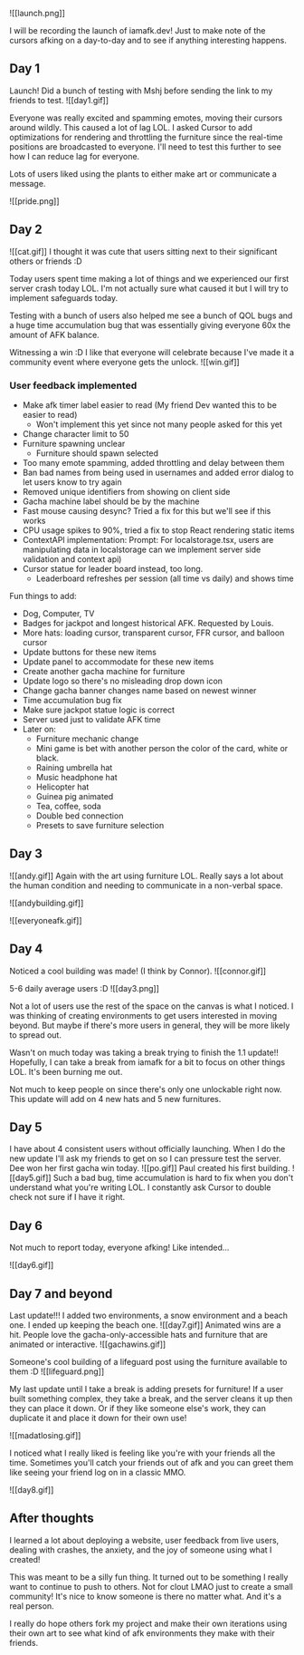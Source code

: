 ![[launch.png]]

I will be recording the launch of iamafk.dev! Just to make note of the cursors afking on a day-to-day and to see if anything interesting happens.
## Day 1
Launch! Did a bunch of testing with Mshj before sending the link to my friends to test.
![[day1.gif]]

Everyone was really excited and spamming emotes, moving their cursors around wildly. This caused a lot of lag LOL. I asked Cursor to add optimizations for rendering and throttling the furniture since the real-time positions are broadcasted to everyone. I'll need to test this further to see how I can reduce lag for everyone.

Lots of users liked using the plants to either make art or communicate a message.

![[pride.png]]

## Day 2

![[cat.gif]]
I thought it was cute that users sitting next to their significant others or friends :D

Today users spent time making a lot of things and we experienced our first server crash today LOL. I'm not actually sure what caused it but I will try to implement safeguards today. 

Testing with a bunch of users also helped me see a bunch of QOL bugs and a huge time accumulation bug that was essentially giving everyone 60x the amount of AFK balance. 

Witnessing a win :D I like that everyone will celebrate because I've made it a community event where everyone gets the unlock.
![[win.gif]]

### User feedback implemented
- Make afk timer label easier to read (My friend Dev wanted this to be easier to read)
	- Won't implement this yet since not many people asked for this yet
- Change character limit to 50
- Furniture spawning unclear 
	- Furniture should spawn selected
- Too many emote spamming, added throttling and delay between them
 - Ban bad names from being used in usernames and added error dialog to let users know to try again
 - Removed unique identifiers from showing on client side
 -  Gacha machine label should be by the machine
 - Fast mouse causing desync? Tried a fix for this but we'll see if this works
 - CPU usage spikes to 90%, tried a fix to stop React rendering static items
- ContextAPI implementation: Prompt: For localstorage.tsx, users are manipulating data in localstorage can we implement server side validation and context api)
- Cursor statue for leader board instead, too long.
	- Leaderboard refreshes per session (all time vs daily) and shows time

Fun things to add:
- Dog, Computer, TV
- Badges for jackpot and longest historical AFK. Requested by Louis.
- More hats: loading cursor, transparent cursor, FFR cursor, and balloon cursor
- Update buttons for these new items
- Update panel to accommodate for these new items
- Create another gacha machine for furniture
- Update logo so there's no misleading drop down icon
- Change gacha banner changes name based on newest winner
- Time accumulation bug fix
- Make sure jackpot statue logic is correct
- Server used just to validate AFK time
- Later on: 
	- Furniture mechanic change
	- Mini game is bet with another person the color of the card, white or black. 
	- Raining umbrella hat
	- Music headphone hat
	- Helicopter hat
	- Guinea pig animated
	- Tea, coffee, soda
	- Double bed connection
	- Presets to save furniture selection
## Day 3

![[andy.gif]]
Again with the art using furniture LOL. Really says a lot about the human condition and needing to communicate in a non-verbal space.

![[andybuilding.gif]]

![[everyoneafk.gif]]

## Day 4

Noticed a cool building was made! (I think by Connor). 
![[connor.gif]]

5-6 daily average users :D
![[day3.png]]

Not a lot of users use the rest of the space on the canvas is what I noticed. I was thinking of creating environments to get users interested in moving beyond. But maybe if there's more users in general, they will be more likely to spread out.

Wasn't on much today was taking a break trying to finish the 1.1 update!! Hopefully, I can take a break from iamafk for a bit to focus on other things LOL. It's been burning me out.

Not much to keep people on since there's only one unlockable right now. This update will add on 4 new hats and 5 new furnitures.

## Day 5
I have about 4 consistent users without officially launching. When I do the new update I'll ask my friends to get on so I can pressure test the server. Dee won her first gacha win today. 
![[po.gif]]
Paul created his first building.
![[day5.gif]]
Such a bad bug, time accumulation is hard to fix when you don't understand what you're writing LOL. I constantly ask Cursor to double check not sure if I have it right.

## Day 6
Not much to report today, everyone afking! Like intended...

![[day6.gif]]
## Day 7 and beyond
Last update!!! I added two environments, a snow environment and a beach one. I ended up keeping the beach one. 
![[day7.gif]]
Animated wins are a hit. People love the gacha-only-accessible hats and furniture that are animated or interactive.
![[gachawins.gif]]

Someone's cool building of a lifeguard post using the furniture available to them :D
![[lifeguard.png]]

My last update until I take a break is adding presets for furniture! If a user built something complex, they take a break, and the server cleans it up then they can place it down. Or if they like someone else's work, they can duplicate it and place it down for their own use!

![[madatlosing.gif]]

I noticed what I really liked is feeling like you're with your friends all the time. Sometimes you'll catch your friends out of afk and you can greet them like seeing your friend log on in a classic MMO. 

![[day8.gif]]
## After thoughts
I learned a lot about deploying a website, user feedback from live users, dealing with crashes, the anxiety, and the joy of someone using what I created! 

This was meant to be a silly fun thing. It turned out to be something I really want to continue to push to others. Not for clout LMAO just to create a small community! It's nice to know someone is there no matter what. And it's a real person. 

I really do hope others fork my project and make their own iterations using their own art to see what kind of afk environments they make with their friends. 